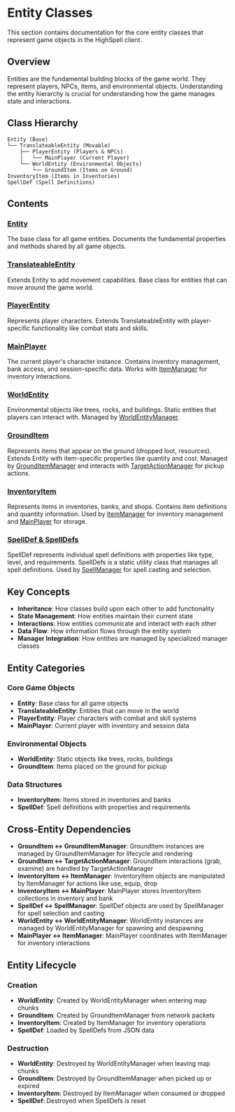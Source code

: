 # Entity Classes

This section contains documentation for the core entity classes that represent game objects in the HighSpell client.

## Overview

Entities are the fundamental building blocks of the game world. They represent players, NPCs, items, and environmental objects. Understanding the entity hierarchy is crucial for understanding how the game manages state and interactions.

## Class Hierarchy

```
Entity (Base)
└── TranslateableEntity (Movable)
    ├── PlayerEntity (Players & NPCs)
    │   └── MainPlayer (Current Player)
    └── WorldEntity (Environmental Objects)
        └── GroundItem (Items on Ground)
InventoryItem (Items in Inventories)
SpellDef (Spell Definitions)
```

## Contents

### [Entity](entity.md)
The base class for all game entities. Documents the fundamental properties and methods shared by all game objects.

### [TranslateableEntity](translateableentity.md)
Extends Entity to add movement capabilities. Base class for entities that can move around the game world.

### [PlayerEntity](playerentity.md)
Represents player characters. Extends TranslateableEntity with player-specific functionality like combat stats and skills.

### [MainPlayer](mainplayer.md)
The current player's character instance. Contains inventory management, bank access, and session-specific data. Works with [ItemManager](../managers/itemmanager.md) for inventory interactions.

### [WorldEntity](worldentity.md)
Environmental objects like trees, rocks, and buildings. Static entities that players can interact with. Managed by [WorldEntityManager](../managers/worldentitymanager.md).

### [GroundItem](grounditem.md)
Represents items that appear on the ground (dropped loot, resources). Extends Entity with item-specific properties like quantity and cost. Managed by [GroundItemManager](../managers/grounditemmanager.md) and interacts with [TargetActionManager](../managers/targetactionmanager.md) for pickup actions.

### [InventoryItem](inventoryitem.md)
Represents items in inventories, banks, and shops. Contains item definitions and quantity information. Used by [ItemManager](../managers/itemmanager.md) for inventory management and [MainPlayer](mainplayer.md) for storage.

### [SpellDef & SpellDefs](spelldefs.md)
SpellDef represents individual spell definitions with properties like type, level, and requirements. SpellDefs is a static utility class that manages all spell definitions. Used by [SpellManager](../managers/spellmanager.md) for spell casting and selection.

## Key Concepts

- **Inheritance**: How classes build upon each other to add functionality
- **State Management**: How entities maintain their current state
- **Interactions**: How entities communicate and interact with each other
- **Data Flow**: How information flows through the entity system
- **Manager Integration**: How entities are managed by specialized manager classes

## Entity Categories

### Core Game Objects
- **Entity**: Base class for all game objects
- **TranslateableEntity**: Entities that can move in the world
- **PlayerEntity**: Player characters with combat and skill systems
- **MainPlayer**: Current player with inventory and session data

### Environmental Objects
- **WorldEntity**: Static objects like trees, rocks, buildings
- **GroundItem**: Items placed on the ground for pickup

### Data Structures
- **InventoryItem**: Items stored in inventories and banks
- **SpellDef**: Spell definitions with properties and requirements

## Cross-Entity Dependencies

- **GroundItem ↔ GroundItemManager**: GroundItem instances are managed by GroundItemManager for lifecycle and rendering
- **GroundItem ↔ TargetActionManager**: GroundItem interactions (grab, examine) are handled by TargetActionManager
- **InventoryItem ↔ ItemManager**: InventoryItem objects are manipulated by ItemManager for actions like use, equip, drop
- **InventoryItem ↔ MainPlayer**: MainPlayer stores InventoryItem collections in inventory and bank
- **SpellDef ↔ SpellManager**: SpellDef objects are used by SpellManager for spell selection and casting
- **WorldEntity ↔ WorldEntityManager**: WorldEntity instances are managed by WorldEntityManager for spawning and despawning
- **MainPlayer ↔ ItemManager**: MainPlayer coordinates with ItemManager for inventory interactions

## Entity Lifecycle

### Creation
- **WorldEntity**: Created by WorldEntityManager when entering map chunks
- **GroundItem**: Created by GroundItemManager from network packets
- **InventoryItem**: Created by ItemManager for inventory operations
- **SpellDef**: Loaded by SpellDefs from JSON data

### Destruction
- **WorldEntity**: Destroyed by WorldEntityManager when leaving map chunks
- **GroundItem**: Destroyed by GroundItemManager when picked up or expired
- **InventoryItem**: Destroyed by ItemManager when consumed or dropped
- **SpellDef**: Destroyed when SpellDefs is reset
